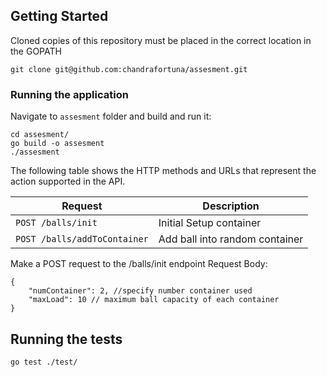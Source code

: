 ## Getting Started

Cloned copies of this repository must be placed in the correct location in the GOPATH

```
git clone git@github.com:chandrafortuna/assesment.git
```

### Running the application

Navigate to `assesment` folder and build and run it:

```
cd assesment/
go build -o assesment
./assesment
```

The following table shows the HTTP methods and URLs that represent the action supported in the API.

| Request  | Description |
| ------------- | ------------- |
| `POST /balls/init`  | Initial Setup container  |
| `POST /balls/addToContainer`  | Add ball into random container  |

Make a POST request to the /balls/init endpoint 
Request Body:
```
{
	"numContainer": 2, //specify number container used
	"maxLoad": 10 // maximum ball capacity of each container
}
```


## Running the tests

```
go test ./test/
```
